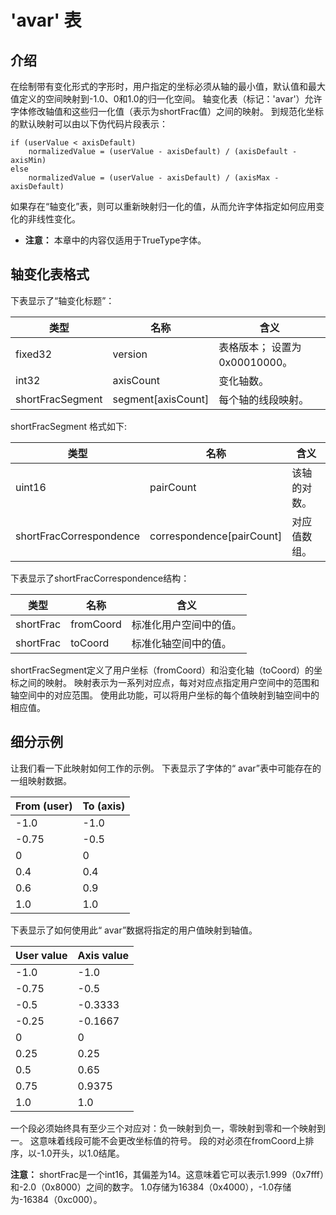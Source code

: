 # 'avar' 表

## 介绍

在绘制带有变化形式的字形时，用户指定的坐标必须从轴的最小值，默认值和最大值定义的空间映射到-1.0、0和1.0的归一化空间。 轴变化表（标记：'avar'）允许字体修改轴值和这些归一化值（表示为shortFrac值）之间的映射。 到规范化坐标的默认映射可以由以下伪代码片段表示：

```
if (userValue < axisDefault)
	normalizedValue = (userValue - axisDefault) / (axisDefault - axisMin)
else
	normalizedValue = (userValue - axisDefault) / (axisMax - axisDefault)
```

如果存在“轴变化”表，则可以重新映射归一化的值，从而允许字体指定如何应用变化的非线性变化。

* **注意：** 本章中的内容仅适用于TrueType字体。

## 轴变化表格式

下表显示了“轴变化标题”：

|类型|名称|含义|
|-|-|-|
|fixed32|version|表格版本； 设置为0x00010000。|
|int32|axisCount|变化轴数。|
|shortFracSegment|segment[axisCount]|每个轴的线段映射。|

shortFracSegment 格式如下:

|类型|名称|含义|
|-|-|-|
|uint16|pairCount|该轴的对数。|
|shortFracCorrespondence|correspondence[pairCount]|对应值数组。|

下表显示了shortFracCorrespondence结构：

|类型|名称|含义|
|-|-|-|
|shortFrac|fromCoord|标准化用户空间中的值。|
|shortFrac|toCoord|标准化轴空间中的值。|

shortFracSegment定义了用户坐标（fromCoord）和沿变化轴（toCoord）的坐标之间的映射。 映射表示为一系列对应点，每对对应点指定用户空间中的范围和轴空间中的对应范围。 使用此功能，可以将用户坐标的每个值映射到轴空间中的相应值。

## 细分示例

让我们看一下此映射如何工作的示例。 下表显示了字体的“ avar”表中可能存在的一组映射数据。

|From (user)|To (axis)|
|-|-|
|-1.0|-1.0|
|-0.75|-0.5|
|0|0|
|0.4|0.4|
|0.6|0.9|
|1.0|1.0|

下表显示了如何使用此“ avar”数据将指定的用户值映射到轴值。

|User value|Axis value|
|-|-|
|-1.0|-1.0|
|-0.75|-0.5|
|-0.5|-0.3333|
|-0.25|-0.1667|
|0|0|
|0.25|0.25|
|0.5|0.65|
|0.75|0.9375|
|1.0|1.0|

一个段必须始终具有至少三个对应对：负一映射到负一，零映射到零和一个映射到一。 这意味着线段可能不会更改坐标值的符号。 段的对必须在fromCoord上排序，以-1.0开头，以1.0结尾。

**注意：** shortFrac是一个int16，其偏差为14。这意味着它可以表示1.999（0x7fff）和-2.0（0x8000）之间的数字。 1.0存储为16384（0x4000），-1.0存储为-16384（0xc000）。
